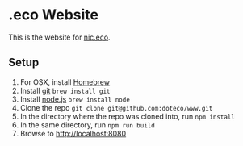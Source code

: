 # .eco Website

This is the website for [nic.eco](http://nic.eco).

## Setup

1. For OSX, install [Homebrew](http://brew.sh/) 
2. Install [git](https://git-scm.com/downloads) `brew install git`
2. Install [node.js](http://nodejs.org) `brew install node`
2. Clone the repo `git clone git@github.com:doteco/www.git`
2. In the directory where the repo was cloned into, run `npm install`
3. In the same directory, run `npm run build`
4. Browse to [http://localhost:8080](http://localhost:8080)
